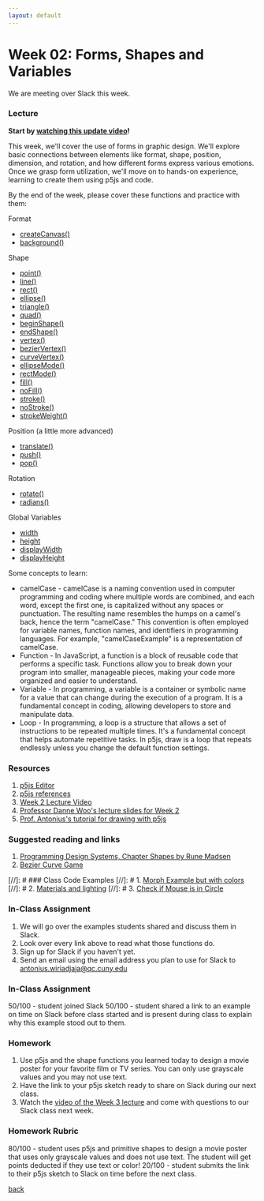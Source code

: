 ```yaml
---
layout: default
---
```


# Week 02: Forms, Shapes and Variables

We are meeting over Slack this week.

### Lecture

**Start by [watching this update video](https://www.loom.com/share/052cbbfb24714658a05d2ec1946b60ea?sid=f4e44ff9-9a22-4aad-b1d5-c783e7f0e837)!**

This week, we'll cover the use of forms in graphic design. We'll explore basic connections between elements like format, shape, position, dimension, and rotation, and how different forms express various emotions. Once we grasp form utilization, we'll move on to hands-on experience, learning to create them using p5js and code.

By the end of the week, please cover these functions and practice with them:

Format
- [createCanvas()](https://p5js.org/reference/#/p5/createCanvas)
- [background()](https://p5js.org/reference/#/p5/background)

Shape
- [point()](https://p5js.org/reference/#/p5/point)
- [line()](https://p5js.org/reference/#/p5/line)
- [rect()](https://p5js.org/reference/#/p5/rect)
- [ellipse()](https://p5js.org/reference/#/p5/ellipse)
- [triangle()](https://p5js.org/reference/#/p5/triangle)
- [quad()](https://p5js.org/reference/#/p5/quad)
- [beginShape()](https://p5js.org/reference/#/p5/beginShape)
- [endShape()](https://p5js.org/reference/#/p5/endShape)
- [vertex()](https://p5js.org/reference/#/p5/vertex)
- [bezierVertex()](https://p5js.org/reference/#/p5/bezierVertex)
- [curveVertex()](https://p5js.org/reference/#/p5/curveVertex)
- [ellipseMode()](https://p5js.org/reference/#/p5/ellipseMode)
- [rectMode()](https://p5js.org/reference/#/p5/rectMode)
- [fill()](https://p5js.org/reference/#/p5/fill)
- [noFill()](https://p5js.org/reference/#/p5/noFill)
- [stroke()](https://p5js.org/reference/#/p5/stroke)
- [noStroke()](https://p5js.org/reference/#/p5/noStroke)
- [strokeWeight()](https://p5js.org/reference/#/p5/strokeWeight)

Position (a little more advanced)
- [translate()](https://p5js.org/reference/#/p5/translate)
- [push()](https://p5js.org/reference/#/p5/push)
- [pop()](https://p5js.org/reference/#/p5/pop)

Rotation
- [rotate()](https://p5js.org/reference/#/p5/rotate)
- [radians()](https://p5js.org/reference/#/p5/radians)

Global Variables
- [width](https://p5js.org/reference/#/p5/width)
- [height](https://p5js.org/reference/#/p5/height)
- [displayWidth](https://p5js.org/reference/#/p5/displayWidth)
- [displayHeight](https://p5js.org/reference/#/p5/displayHeight)

Some concepts to learn:
- camelCase - camelCase is a naming convention used in computer programming and coding where multiple words are combined, and each word, except the first one, is capitalized without any spaces or punctuation. The resulting name resembles the humps on a camel's back, hence the term "camelCase." This convention is often employed for variable names, function names, and identifiers in programming languages. For example, "camelCaseExample" is a representation of camelCase.
- Function - In JavaScript, a function is a block of reusable code that performs a specific task. Functions allow you to break down your program into smaller, manageable pieces, making your code more organized and easier to understand. 
- Variable - In programming, a variable is a container or symbolic name for a value that can change during the execution of a program. It is a fundamental concept in coding, allowing developers to store and manipulate data. 
- Loop - In programming, a loop is a structure that allows a set of instructions to be repeated multiple times. It's a fundamental concept that helps automate repetitive tasks. In p5js, draw is a loop that repeats endlessly unless you change the default function settings.

### Resources
1. [p5js Editor](http://editor.p5js.org/)
2. [p5js references](https://p5js.org/reference/)
3. [Week 2 Lecture Video](https://youtu.be/fbWIolOqIqM)
4. [Professor Danne Woo's lecture slides for Week 2](https://teaching-files.s3.us-east-2.amazonaws.com/creativecoding/lectures/creativecoding_week02.pdf)
5. [Prof. Antonius's tutorial for drawing with p5js](https://docs.google.com/presentation/d/1QnlE1253XB1vqCcaWITMqC6j965tZcYXy2mowgDA0FQ/edit?usp=sharing)

### Suggested reading and links
1. [Programming Design Systems, Chapter Shapes by Rune Madsen](https://programmingdesignsystems.com/shape/custom-shapes/index.html)
2. [Bezier Curve Game](http://bezier.method.ac/)

[//]: # ### Class Code Examples
[//]: # 1. [Morph Example but with colors](https://editor.p5js.org/awcuny/sketches/6c2vdtp-J)
[//]: # 2. [Materials and lighting](https://editor.p5js.org/awcuny/sketches/M1aHR32qo)
[//]: # 3. [Check if Mouse is in Circle](https://editor.p5js.org/awcuny/sketches/-INC-cuDk)

### In-Class Assignment
1. We will go over the examples students shared and discuss them in Slack.
2. Look over every link above to read what those functions do.
3. Sign up for Slack if you haven't yet.
4. Send an email using the email address you plan to use for Slack to [antonius.wiriadjaja@qc.cuny.edu](mailto:antonius.wiriadjaja@qc.cuny.edul)

### In-Class Assignment
50/100 - student joined Slack
50/100 - student shared a link to an example on time on Slack before class started and is present during class to explain why this example stood out to them.

### Homework
1. Use p5js and the shape functions you learned today to design a movie poster for your favorite film or TV series. You can only use grayscale values and you may not use text.
2. Have the link to your p5js sketch ready to share on Slack during our next class.
4. Watch the [video of the Week 3 lecture](https://youtu.be/bF6KY3pBD_o?si=njypUhinrfRr3AZq) and come with questions to our Slack class next week.

### Homework Rubric
80/100 - student uses p5js and primitive shapes to design a movie poster that uses only grayscale values and does not use text. The student will get points deducted if they use text or color!
20/100 - student submits the link to their p5js sketch to Slack on time before the next class.

[back](./)
